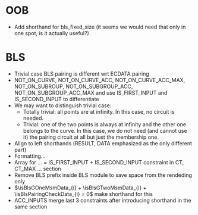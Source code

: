 # OOB

- Add shorthand for bls_fixed_size (it seems we would need that only in one spot, is it actually useful?)

# BLS
- Trivial case BLS pairing is different wrt ECDATA pairing
- NOT_ON_CURVE, NOT_ON_CURVE_ACC, NOT_ON_CURVE_ACC_MAX, NOT_ON_SUBROUP, NOT_ON_SUBGROUP_ACC, NOT_ON_SUBGROUP_ACC_MAX and use IS_FIRST_INPUT and IS_SECOND_INPUT to differentiate
- We may want to distinguish trivial case:
    - Totally trivial: all points are at infinity. In this case, no circuit is needed.
    - Trivial: one of the two points is always at infinity and the other one belongs to the curve. In this case, we do not need (and cannot use it) the pairing circuit at all but just the membership one.
- Align to left shorthands (RESULT, DATA emphasized as the only different part)
- Formatting...
- Array for ... = IS_FIRST_INPUT + IS_SECOND_INPUT constraint in CT, CT_MAX ... section
- Remove BLS prefix inside BLS module to save space from the rendeding only
- $\isBlsGOneMsmData_{i} + \isBlsGTwoMsmData_{i} + \isBlsPairingCheckData_{i} = 0$ make shorthand for this
- ACC_INPUTS merge last 3 constraints after introducing shorthand in the same section